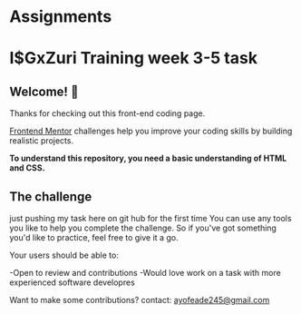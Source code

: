 # Assignments
# I$GxZuri Training week 3-5 task



## Welcome! 👋

Thanks for checking out this front-end coding page.

[Frontend Mentor](https://www.frontendmentor.io) challenges help you improve your coding skills by building realistic projects.

**To understand this repository, you need a basic understanding of HTML and CSS.**

## The challenge

just pushing my task here on git hub for the first time
You can use any tools you like to help you complete the challenge. So if you've got something you'd like to practice, feel free to give it a go.

Your users should be able to:

-Open to review and contributions
-Would love work on a task with more experienced software developres

Want to make some contributions? contact: ayofeade245@gmail.com


